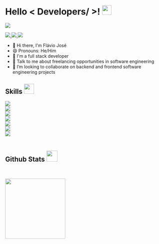 <h1> Hello < Developers/ >! <img src = "https://raw.githubusercontent.com/MartinHeinz/MartinHeinz/master/wave.gif" width = 30px> </h1>
<p align='center'>
</p>

<p>
  <a href="https://github.com/DenverCoder1/readme-typing-svg"><img src="https://readme-typing-svg.herokuapp.com?&font=IBM+Plex+Sans&color=abcdef&size=20&lines=Welcome+to+my+GitHub+Profile!" /></a>
</p>

   <a href="https://www.linkedin.com/in/flávio-jcosta" target="_blank">
    <img src="https://img.shields.io/badge/LinkedIn-0077B5?style=for-the-badge&logo=linkedin&logoColor=white">
  </a>   
   <a href="https://stackoverflow.com/users/18368570/fl%c3%81vio-jose-da-costa-filho" target="_blank">
    <img  src="https://img.shields.io/badge/Stack_Overflow-FE7A16?style=for-the-badge&logo=stack-overflow&logoColor=white">
  </a>
   <a href="mailto:flaviojcostafilho@gmail.com" target="_blank">
    <img  src="https://img.shields.io/badge/Gmail-0077B5?style=for-the-badge&logo=Gmail&logoColor=white">
  </a>

- 👋 Hi there, I'm Flávio José
- 😄 Pronouns: He/Him
- 💼 I'm a full stack developer
- 💬 Talk to me about freelancing opportunities in software engineering
- 👯 I’m looking to collaborate on backend and frontend software engineering projects

<h2> Skills <img src = "https://media2.giphy.com/media/QssGEmpkyEOhBCb7e1/giphy.gif?cid=ecf05e47a0n3gi1bfqntqmob8g9aid1oyj2wr3ds3mg700bl&rid=giphy.gif" width = 32px> </h2>


  <a href="https://www.javascript.com/" target="_blank">
    <img  src="https://img.shields.io/badge/Javascript-F7DF22?style=for-the-badge&logo=Javascript&logoColor=white">
  </a>
	<br/>
  <a href="https://www.typescriptlang.org/" target="_blank">
    <img  src="https://img.shields.io/badge/Typescript-0077B5?style=for-the-badge&logo=Typescript&logoColor=white">
  </a>
<br/>
  <a href="https://reactjs.org/" target="_blank"> 
    <img  src="https://img.shields.io/badge/React-3776AB?style=for-the-badge&logo=React&logoColor=white">
  </a>
<br/>
  <a href="https://nextjs.org/" target="_blank"> 
    <img  src="https://img.shields.io/badge/NEXTJS-000000?style=for-the-badge&logo=NEXT.JS&logoColor=white">
  </a>
<br/>
   <a href="https://nodejs.org/en/" target="_blank">
    <img  src="https://img.shields.io/badge/NODEJS-026E00?style=for-the-badge&logo=Node.Js&logoColor=white">
  </a>
  <br/>
    <a href="https://dotnet.microsoft.com/pt-br/" target="_blank">
    <img  src="https://img.shields.io/badge/DotNet-purple?style=for-the-badge&logo=DotNET&logoColor=white">
  </a>
    <br/>
    <a href="https://dotnet.microsoft.com/pt-br/" target="_blank">
    <img  src="https://img.shields.io/badge/Azure-blue?style=for-the-badge&logo=azure&logoColor=white">
  </a>

  

<br/>
<br/>
<h2> Github Stats  <img src = "https://i.pinimg.com/originals/65/c4/f4/65c4f452571be1261e9c623f7da488ac.gif" width = 35px> </h2>
  <br/>
  <p align="start">
	  <img src="https://github-readme-stats.vercel.app/api/top-langs?username=flaviojcf&show_icons=true&locale=en&layout=compact&theme=algolia" height="192px"/>
  <br/>
  </p>
